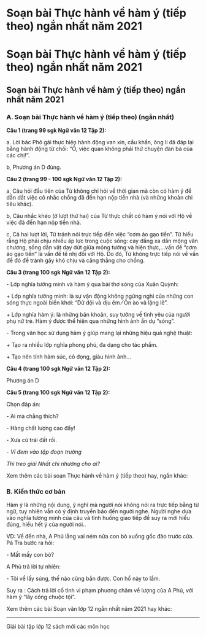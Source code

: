 # Soạn bài Thực hành về hàm ý (tiếp theo) ngắn nhất năm 2021

# Soạn bài Thực hành về hàm ý (tiếp theo) ngắn nhất năm 2021

## Soạn bài Thực hành về hàm ý (tiếp theo) ngắn nhất năm 2021

### **A. Soạn bài Thực hành về hàm ý (tiếp theo) (ngắn nhất)**

**Câu 1 (trang 99 sgk Ngữ văn 12 Tập 2):**

a. Lời bác Phô gái thực hiện hành động van xin, cầu khẩn, ông lí đã đáp lại bằng hành động từ chối: “Ồ, việc quan không phải thứ chuyện đàn bà của các chị!”.

b, Phương án D đúng. 

**Câu 2 (trang 99 - 100 sgk Ngữ văn 12 Tập 2):**

a, Câu hỏi đầu tiên của Từ không chỉ hỏi về thời gian mà còn có hàm ý để dẫn dắt việc cô nhắc chồng đã đến hạn nộp tiền nhà (và những khoản chi tiêu khác).

b, Câu nhắc khéo (ở lượt thứ hai) của Từ thực chất có hàm ý nói với Hộ về việc đã đến hạn nộp tiền nhà.

c, Cả hai lượt lời, Từ tránh nói trực tiếp đến việc “cơm áo gạo tiền”. Từ hiểu rằng Hộ phải chịu nhiều áp lực trong cuộc sống: cay đắng xa dần mộng văn chương, sống dằn vặt day dứt giữa mộng tưởng và hiện thực,...vấn đề “cơm áo gạo tiền” là vấn đề tế nhị đối với Hộ. Do đó, Từ không trực tiếp nói về vấn đề đó để tránh gây khó chịu và căng thẳng cho chồng.

**Câu 3 (trang 100 sgk Ngữ văn 12 Tập 2):**

\- Lớp nghĩa tường minh và hàm ý qua bài thơ sóng của Xuân Quỳnh:

\+ Lớp nghĩa tường minh: là sự vận động không ngừng nghỉ của những con sóng thực ngoài biển khơi: “Dữ dội và dịu êm ⁄ Ồn ào và lặng lẽ”.

\+ Lớp nghĩa hàm ý: là những băn khoăn, suy tưởng về tình yêu của người phụ nữ trẻ. Hàm ý được thể hiện qua những hình ảnh ẩn dụ “sóng”.

\- Trong văn học sử dụng hàm ý giúp mang lại những hiệu quả nghệ thuật:

\+ Tạo ra nhiều lớp nghĩa phong phú, đa dạng cho tác phẩm.

\+ Tạo nên tính hàm súc, cô đọng, giàu hình ảnh...

**Câu 4 (trang 100 sgk Ngữ văn 12 Tập 2):**

Phương án D

**Câu 5 (trang 100 sgk Ngữ văn 12 Tập 2):**

Chọn đáp án:

\- Ai mà chẳng thích?

\- Hàng chất lượng cao đấy!

\- Xưa cũ trái đất rồi.

\- _Ví đem vào tập đoạn trường_

 _Thì treo giải Nhất chi nhường cho ai?_

Xem thêm các bài soạn Thực hành về hàm ý (tiếp theo) hay, ngắn khác:

### **B. Kiến thức cơ bản**

Hàm ý là những nội dung, ý nghĩ mà người nói không nói ra trực tiếp bằng từ ngữ, tuy nhiên vẫn có ý định truyền báo đến người nghe. Người nghe dựa vào nghĩa tường minh của câu và tình huống giao tiếp để suy ra mới hiểu đúng, hiểu hết ý của người nói..

VD: Về đến nhà, A Phủ lẳng vai ném nửa con bò xuống gốc đào trước cửa. Pá Tra bước ra hỏi:

\- Mất mấy con bò?

A Phủ trả lời tự nhiên:

\- Tôi về lấy súng, thế nào cũng bắn được. Con hổ này to lắm.

Suy ra : Cách trả lời cố tình vi phạm phương châm về lượng của A Phủ, với hàm ý “lấy công chuộc tội”.

Xem thêm các bài Soạn văn lớp 12 ngắn nhất năm 2021 hay khác:

* * *

Giải bài tập lớp 12 sách mới các môn học
